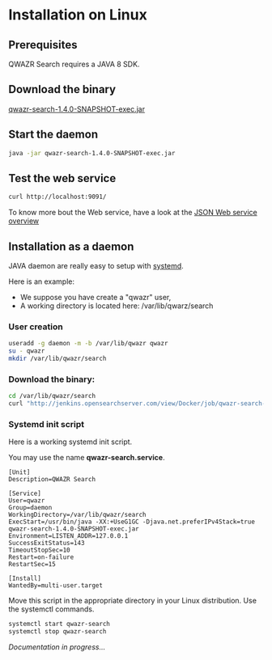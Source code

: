 Installation on Linux
=====================

Prerequisites
-------------

QWAZR Search requires a JAVA 8 SDK.


Download the binary
-------------------

[qwazr-search-1.4.0-SNAPSHOT-exec.jar](http://jenkins.opensearchserver.com/view/Docker/job/qwazr-search-docker/com.qwazr$qwazr-search/lastSuccessfulBuild/artifact/com.qwazr/qwazr-search/1.4.0-SNAPSHOT/qwazr-search-1.4.0-SNAPSHOT-exec.jar)


Start the daemon
----------------

```bash
java -jar qwazr-search-1.4.0-SNAPSHOT-exec.jar
```

Test the web service
--------------------

```bash
curl http://localhost:9091/
```

To know more bout the Web service, have a look at the [JSON Web service overview](webservice.md)


Installation as a daemon
------------------------

JAVA daemon are really easy to setup with [systemd](https://en.wikipedia.org/wiki/Systemd).

Here is an example:
- We suppose you have create a "qwazr" user,
- A working directory is located here: /var/lib/qwarz/search

### User creation

```bash
useradd -g daemon -m -b /var/lib/qwazr qwazr
su - qwazr
mkdir /var/lib/qwazr/search
```

### Download the binary:

```bash
cd /var/lib/qwazr/search
curl "http://jenkins.opensearchserver.com/view/Docker/job/qwazr-search-docker/com.qwazr$qwazr-search/lastSuccessfulBuild/artifact/com.qwazr/qwazr-search/1.4.0-SNAPSHOT/qwazr-search-1.4.0-SNAPSHOT-exec.jar"
```

### Systemd init script

Here is a working systemd init script.

You may use the name **qwazr-search.service**.

```
[Unit]
Description=QWAZR Search

[Service]
User=qwazr
Group=daemon
WorkingDirectory=/var/lib/qwazr/search
ExecStart=/usr/bin/java -XX:+UseG1GC -Djava.net.preferIPv4Stack=true qwazr-search-1.4.0-SNAPSHOT-exec.jar
Environment=LISTEN_ADDR=127.0.0.1
SuccessExitStatus=143
TimeoutStopSec=10
Restart=on-failure
RestartSec=15

[Install]
WantedBy=multi-user.target
```

Move this script in the appropriate directory in your Linux distribution.
Use the systemctl commands.

```bash
systemctl start qwazr-search
systemctl stop qwazr-search
```

_Documentation in progress..._